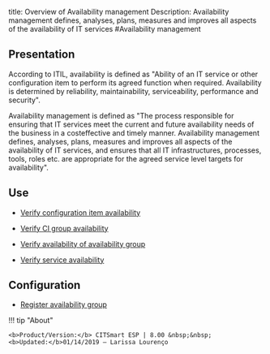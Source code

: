 title: Overview of Availability management
Description: Availability management defines, analyses, plans, measures and improves all aspects of the availability of IT services
#Availability management

Presentation
----------------

According to ITIL, availability is defined as "Ability of an IT service or other
configuration item to perform its agreed function when required. Availability is
determined by reliability, maintainability, serviceability, performance and
security".

Availability management is defined as "The process responsible for ensuring that
IT services meet the current and future availability needs of the business in a
costeffective and timely manner. Availability management defines, analyses,
plans, measures and improves all aspects of the availability of IT services, and
ensures that all IT infrastructures, processes, tools, roles etc. are
appropriate for the agreed service level targets for availability".

Use
-------

- [Verify configuration item availability](https://docs-dev.citsmart.com/en/site/citsmart-esp-8/processes/availability/use/configuration-item-availability.html)

- [Verify CI group availability](https://docs-dev.citsmart.com/en/site/citsmart-esp-8/processes/availability/use/CI-group-availability.html)

- [Verify availability of availability group](https://docs-dev.citsmart.com/en/site/citsmart-esp-8/processes/availability/use/availability-group.html)

- [Verify service availability](https://docs-dev.citsmart.com/en/site/citsmart-esp-8/processes/availability/use/service-availability.html)

Configuration
-----------------

- [Register availability group](https://docs-dev.citsmart.com/en/site/citsmart-esp-8/processes/availability/configuration/register-availability-group.html)

!!! tip "About"

    <b>Product/Version:</b> CITSmart ESP | 8.00 &nbsp;&nbsp;
    <b>Updated:</b>01/14/2019 – Larissa Lourenço
